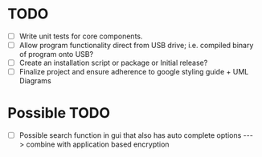 # TODO 
- [ ] Write unit tests for core components.
- [ ] Allow program functionality direct from USB drive; i.e. compiled binary of program onto USB?
- [ ] Create an installation script or package or Initial release?
- [ ] Finalize project and ensure adherence to google styling guide + UML Diagrams

# Possible TODO  
- [ ] Possible search function in gui that also has auto complete options ---> combine with application based encryption



